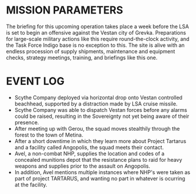 # MISSION PARAMETERS

The briefing for this upcoming operation takes place a 
week before the LSA is set to begin an offensive against 
the Vestan city of Grevka. Preparations for large-scale 
military actions like this require round-the-clock activity, 
and the Task Force Indigo base is no exception to this. 
The site is alive with an endless procession of supply 
shipments, maintenance and equipment checks, strategy 
meetings, training, and briefings like this one.

# EVENT LOG

- Scythe Company deployed via horizontal drop onto Vestan controlled beachhead, supported by a distraction made by LSA cruise missile.
- Scythe Company was able to dispatch Vestan forces before any alarms could be raised, resulting in the Sovereignty not yet being aware of their presence.
- After meeting up with Gerou, the squad moves stealthily through the forest to the town of Metina.
- After a short downtime in which they learn more about Project Tartarus and a facility called Angopolis, the squad meets their contact.
- Avel, a non-combat NHP, supplies the location and codes of a concealed munitions depot that the resistance plans to raid for heavy weapons and supplies prior to the assault on Angopolis.
- In addition, Avel mentions multiple instances where NHP's were taken as part of project TARTARUS, and wanting no part in whatever is ocurring at the facility.
